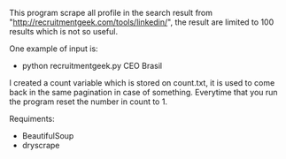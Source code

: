 This program scrape all profile in the search result from "http://recruitmentgeek.com/tools/linkedin/", the result are limited to 100 results which is not so useful.

One example of input is:

- python recruitmentgeek.py CEO Brasil

I created a count variable which is stored on count.txt, it is used to come back in the same pagination in case of something. Everytime that you run the program reset the number in count to 1.

Requiments:

- BeautifulSoup
- dryscrape